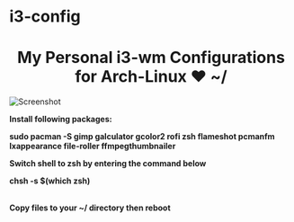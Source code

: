 # i3-config

<h1 align="center">My Personal i3-wm Configurations for Arch-Linux ❤ ~/</h1>

![Screenshot](https://raw.githubusercontent.com/SajedMohseni/i3-config/master/Screenshot.png)

<b>Install following packages:<b><br>
<p>sudo pacman -S gimp galculator gcolor2 rofi zsh flameshot pcmanfm lxappearance file-roller ffmpegthumbnailer</p>

<b>Switch shell to zsh by entering the command below<b><br>
<p>chsh -s $(which zsh)</p>
<br>
<b>Copy files to your ~/ directory then reboot<b>
